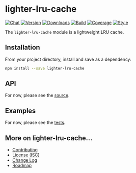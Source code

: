 # lighter-lru-cache
[![Chat](https://badges.gitter.im/chat.svg)](//gitter.im/lighterio/public)
[![Version](https://img.shields.io/npm/v/lighter-lru-cache.svg)](//www.npmjs.com/package/lighter-lru-cache)
[![Downloads](https://img.shields.io/npm/dm/lighter-lru-cache.svg)](//www.npmjs.com/package/lighter-lru-cache)
[![Build](https://img.shields.io/travis/lighterio/lighter-lru-cache.svg)](//travis-ci.org/lighterio/lighter-lru-cache)
[![Coverage](https://img.shields.io/codecov/c/github/lighterio/lighter-lru-cache/master.svg)](//codecov.io/gh/lighterio/lighter-lru-cache)
[![Style](https://img.shields.io/badge/code%20style-standard-brightgreen.svg)](//www.npmjs.com/package/standard)

The `lighter-lru-cache` module is a lightweight LRU cache.


## Installation

From your project directory, install and save as a dependency:
```bash
npm install --save lighter-lru-cache
```


## API

For now, please see the [source](https://github.com/lighterio/lighter-lru-cache/blob/master/lighter-lru-cache.js).


## Examples

For now, please see the [tests](https://github.com/lighterio/lighter-lru-cache/blob/master/test).


## More on lighter-lru-cache...
* [Contributing](//github.com/lighterio/lighter-lru-cache/blob/master/CONTRIBUTING.md)
* [License (ISC)](//github.com/lighterio/lighter-lru-cache/blob/master/LICENSE.md)
* [Change Log](//github.com/lighterio/lighter-lru-cache/blob/master/CHANGELOG.md)
* [Roadmap](//github.com/lighterio/lighter-lru-cache/blob/master/ROADMAP.md)
